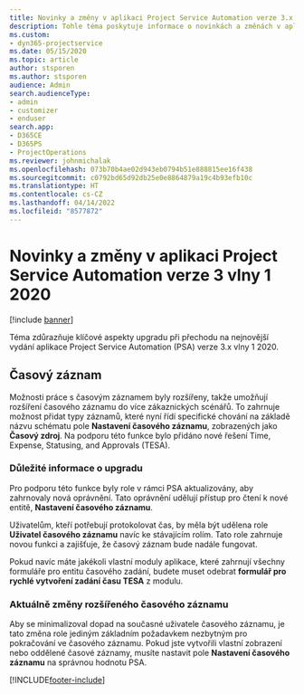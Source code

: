 ```yaml
---
title: Novinky a změny v aplikaci Project Service Automation verze 3.x vlny 1 2020
description: Tohle téma poskytuje informace o novinkách a změnách v aplikaci Project Service Automation verze 3 vlny 1 2020.
ms.custom:
- dyn365-projectservice
ms.date: 05/15/2020
ms.topic: article
author: stsporen
ms.author: stsporen
audience: Admin
search.audienceType:
- admin
- customizer
- enduser
search.app:
- D365CE
- D365PS
- ProjectOperations
ms.reviewer: johnmichalak
ms.openlocfilehash: 073b70b4ae02d943eb0794b51e888815ee16f438
ms.sourcegitcommit: c0792bd65d92db25e0e8864879a19c4b93efb10c
ms.translationtype: HT
ms.contentlocale: cs-CZ
ms.lasthandoff: 04/14/2022
ms.locfileid: "8577872"
---
```

# <a name="whats-new-or-changed-in-project-service-automation-version-3-wave-1-2020"></a>Novinky a změny v aplikaci Project Service Automation verze 3 vlny 1 2020

[!include [banner](../includes/psa-now-project-operations.md)]

Téma zdůrazňuje klíčové aspekty upgradu při přechodu na nejnovější vydání aplikace Project Service Automation (PSA) verze 3.x vlny 1 2020.

## <a name="time-entry"></a>Časový záznam
Možnosti práce s časovým záznamem byly rozšířeny, takže umožňují rozšíření časového záznamu do více zákaznických scénářů. To zahrnuje možnost přidat typy záznamů, které nyní řídí specifické chování na základě názvu schématu pole **Nastavení časového záznamu**, zobrazených jako **Časový zdroj**. Na podporu této funkce bylo přidáno nové řešení Time, Expense, Statusing, and Approvals (TESA).

### <a name="upgrade-consideration"></a>Důležité informace o upgradu
Pro podporu této funkce byly role v rámci PSA aktualizovány, aby zahrnovaly nová oprávnění. Tato oprávnění udělují přístup pro čtení k nové entitě, **Nastavení časového záznamu**.

Uživatelům, kteří potřebují protokolovat čas, by měla být udělena role **Uživatel časového záznamu** navíc ke stávajícím rolím. Tato role zahrnuje novou funkci a zajišťuje, že časový záznam bude nadále fungovat.

Pokud navíc máte jakékoli vlastní moduly aplikace, které zahrnují všechny formuláře pro entitu časového zadání, budete muset odebrat **formulář pro rychlé vytvoření zadání času TESA** z modulu.

### <a name="currently-extended-time-entry-changes"></a>Aktuálně změny rozšířeného časového záznamu
Aby se minimalizoval dopad na současné uživatele časového záznamu, je tato změna role jediným základním požadavkem nezbytným pro pokračování ve časového záznamu. Pokud jste vytvořili vlastní zobrazení nebo oddělené časové záznamy, musíte nastavit pole **Nastavení časového záznamu** na správnou hodnotu PSA.


[!INCLUDE[footer-include](../includes/footer-banner.md)]
